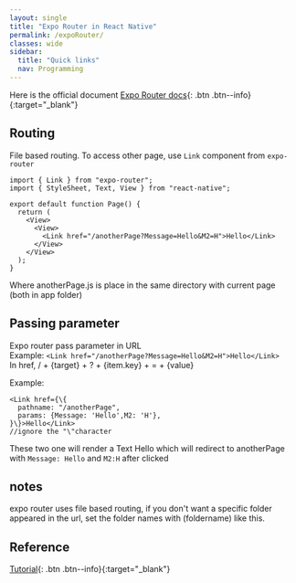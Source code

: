 ```yaml
---
layout: single
title: "Expo Router in React Native"
permalink: /expoRouter/
classes: wide
sidebar:
  title: "Quick links"
  nav: Programming
---
```


Here is the official document [Expo Router docs](https://expo.github.io/router/docs/){: .btn .btn--info}{:target="\_blank"}

## Routing

File based routing. To access other page, use `Link` component from `expo-router`

```
import { Link } from "expo-router";
import { StyleSheet, Text, View } from "react-native";

export default function Page() {
  return (
    <View>
      <View>
        <Link href="/anotherPage?Message=Hello&M2=H">Hello</Link>
      </View> 
    </View>
  );
}
```

Where anotherPage.js is place in the same directory with current page (both in app folder)

## Passing parameter

Expo router pass parameter in URL \
Example: `<Link href="/anotherPage?Message=Hello&M2=H">Hello</Link>` \
In href, / + {target} + ? + {item.key} + = + {value}

Example:

```tsx
<Link href={\{
  pathname: "/anotherPage",
  params: {Message: 'Hello',M2: 'H'},
}\}>Hello</Link>
//ignore the "\"character
```

These two one will render a Text Hello which will redirect to anotherPage with `Message: Hello` and `M2:H` after clicked

## notes

expo router uses file based routing, if you don't want a specific folder appeared in the url, set the folder names with (foldername) like this.

## Reference

[Tutorial](https://www.youtube.com/watch?v=yyGS0adZdsU&ab_channel=notJust%E2%80%A4dev){: .btn .btn--info}{:target="\_blank"}
